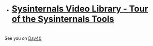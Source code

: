 
- # [Sysinternals Video Library - Tour of the Sysinternals Tools ](https://drive.google.com/drive/folders/15u_5NK7p-Nrc5hwddP3OY6qx-dGawzk1)

#
#
#
#
#



See you on [Day40](day40.md) 
